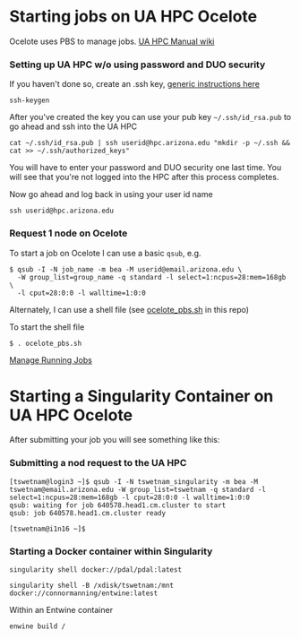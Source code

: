 # Starting jobs on UA HPC Ocelote

Ocelote uses PBS to manage jobs. [UA HPC Manual wiki](https://confluence.arizona.edu/display/UAHPC/Training)

### Setting up UA HPC w/o using password and DUO security

If you haven't done so, create an .ssh key, [generic instructions here](https://www.digitalocean.com/community/tutorials/ssh-essentials-working-with-ssh-servers-clients-and-keys)

```
ssh-keygen
```

After you've created the key you can use your pub key `~/.ssh/id_rsa.pub` to go ahead and ssh into the UA HPC

```
cat ~/.ssh/id_rsa.pub | ssh userid@hpc.arizona.edu "mkdir -p ~/.ssh && cat >> ~/.ssh/authorized_keys"
```

You will have to enter your password and DUO security one last time. You will see that you're not logged into the HPC after this process completes.

Now go ahead and log back in using your user id name

```
ssh userid@hpc.arizona.edu
```

### Request 1 node on Ocelote

To start a job on Ocelote I can use a basic `qsub`, e.g.

```
$ qsub -I -N job_name -m bea -M userid@email.arizona.edu \
  -W group_list=group_name -q standard -l select=1:ncpus=28:mem=168gb \
  -l cput=28:0:0 -l walltime=1:0:0
```

Alternately, I can use a shell file (see [ocelote_pbs.sh](https://github.com/tyson-swetnam/eemt-singularity-dev/blob/master/ua_hpc/ocelote_pbs.sh) in this repo)

To start the shell file

```
$ . ocelote_pbs.sh
```

[Manage Running Jobs](https://confluence.arizona.edu/display/UAHPC/Running+Jobs)

# Starting a Singularity Container on UA HPC Ocelote

After submitting your job you will see something like this:

### Submitting a nod request to the UA HPC
```
[tswetnam@login3 ~]$ qsub -I -N tswetnam_singularity -m bea -M tswetnam@email.arizona.edu -W group_list=tswetnam -q standard -l select=1:ncpus=28:mem=168gb -l cput=28:0:0 -l walltime=1:0:0
qsub: waiting for job 640578.head1.cm.cluster to start
qsub: job 640578.head1.cm.cluster ready

[tswetnam@i1n16 ~]$
```

### Starting a Docker container within Singularity

```
singularity shell docker://pdal/pdal:latest
```

```
singularity shell -B /xdisk/tswetnam:/mnt docker://connormanning/entwine:latest
```

Within an Entwine container

```
enwine build /
